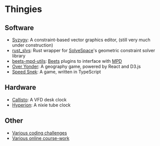 # Thingies

## Software
- [Syzygy](https://github.com/thekakkun/syzygy): A constraint-based vector graphics editor, (still very much under construction)
- [rust_slvs](https://github.com/thekakkun/rust_slvs): Rust wrapper for [SolveSpace](https://github.com/solvespace/solvespace)'s geometric constraint solver library
- [beets-mpd-utils](https://github.com/thekakkun/beets-mpd-utils): [Beets](https://beets.io/) plugins to interface with [MPD](https://www.musicpd.org/)
- [Over Yonder](https://github.com/thekakkun/over-yonder): A geography game, powered by React and D3.js
- [Speed Snek](https://github.com/thekakkun/speed-snek): A game, written in TypeScript

## Hardware
- [Callisto](https://github.com/thekakkun/Callisto): A VFD desk clock
- [Hyperion](https://github.com/thekakkun/Hyperion): A nixie tube clock

## Other
- [Various coding challenges](https://github.com/thekakkun/coding_challenges)
- [Various online course-work](https://github.com/thekakkun/Online-Coursework)
